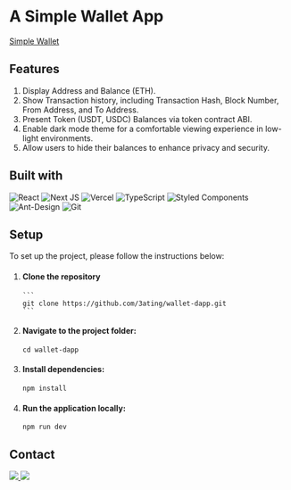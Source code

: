 # A Simple Wallet App

[Simple Wallet](https://yi-wallet-dapp.vercel.app/)

## Features

1.  Display Address and Balance (ETH).
2.  Show Transaction history, including Transaction Hash, Block Number, From Address, and To Address.
3.  Present Token (USDT, USDC) Balances via token contract ABI.
4.  Enable dark mode theme for a comfortable viewing experience in low-light environments.
5.  Allow users to hide their balances to enhance privacy and security.

## Built with

![React](https://img.shields.io/badge/react-%2320232a.svg?style=for-the-badge&logo=react&logoColor=%2361DAFB)
![Next JS](https://img.shields.io/badge/Next-black?style=for-the-badge&logo=next.js&logoColor=white)
![Vercel](https://img.shields.io/badge/vercel-%23000000.svg?style=for-the-badge&logo=vercel&logoColor=white)
![TypeScript](https://img.shields.io/badge/typescript-%23007ACC.svg?style=for-the-badge&logo=typescript&logoColor=white)
![Styled Components](https://img.shields.io/badge/styled--components-DB7093?style=for-the-badge&logo=styled-components&logoColor=white)
![Ant-Design](https://img.shields.io/badge/-AntDesign-%230170FE?style=for-the-badge&logo=ant-design&logoColor=white)
![Git](https://img.shields.io/badge/git-%23F05033.svg?style=for-the-badge&logo=git&logoColor=white)

## Setup

To set up the project, please follow the instructions below:

1.  #### Clone the repository

        ```
        git clone https://github.com/3ating/wallet-dapp.git
        ```

2.  #### Navigate to the project folder:

    ```
    cd wallet-dapp
    ```

3.  #### Install dependencies:
    ```
    npm install
    ```
4.  #### Run the application locally:
    ```
    npm run dev
    ```

## Contact

<a href="https://www.linkedin.com/in/yi-ting-lin-082265233/" text-decoration="none">
    <img src="https://img.shields.io/badge/LinkedIn-0077B5?style=for-the-badge&logo=linkedin&logoColor=white" />
</a>
<a href="mailto:etlin1401@gmail.com">
    <img src="https://img.shields.io/badge/Gmail-D14836?style=for-the-badge&logo=gmail&logoColor=white" />
</a>
